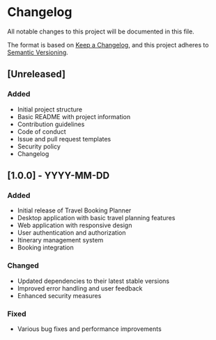 # Changelog

All notable changes to this project will be documented in this file.

The format is based on [Keep a Changelog](https://keepachangelog.com/en/1.0.0/),
and this project adheres to [Semantic Versioning](https://semver.org/spec/v2.0.0.html).

## [Unreleased]
### Added
- Initial project structure
- Basic README with project information
- Contribution guidelines
- Code of conduct
- Issue and pull request templates
- Security policy
- Changelog

## [1.0.0] - YYYY-MM-DD
### Added
- Initial release of Travel Booking Planner
- Desktop application with basic travel planning features
- Web application with responsive design
- User authentication and authorization
- Itinerary management system
- Booking integration

### Changed
- Updated dependencies to their latest stable versions
- Improved error handling and user feedback
- Enhanced security measures

### Fixed
- Various bug fixes and performance improvements
